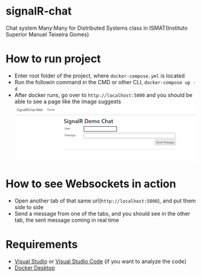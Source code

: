 # signalR-chat
Chat system Many:Many for Distributed Systems class in ISMAT(Instituto Superior Manuel Teixeira Gomes)

# How to run project
- Enter root folder of the project, where `docker-compose.yml` is located
- Run the followin command in the CMD or other CLI, `docker-compose up -d`
- After docker runs, go over to `http://localhost:5000` and you should be able to see a page like the image suggests
![Alt text](image.png)

# How to see Websockets in action
- Open another tab of that same url(`http://localhost:5000`), and put them side to side
- Send a message from one of the tabs, and you should see in the other tab, the sent message coming in real time

# Requirements
- [Visual Studio](https://visualstudio.microsoft.com/downloads/) or [Visual Studio Code](https://code.visualstudio.com/download) (if you want to analyze the code)
- [Docker Desktop](https://www.docker.com/products/docker-desktop/)
